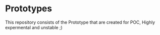 Prototypes
==========

This repository consists of the Prototype that are created for POC, Highly expermental and unstable ;)
